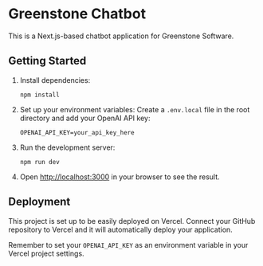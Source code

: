 # Greenstone Chatbot

This is a Next.js-based chatbot application for Greenstone Software.

## Getting Started

1. Install dependencies:
   ```
   npm install
   ```

2. Set up your environment variables:
   Create a `.env.local` file in the root directory and add your OpenAI API key:
   ```
   OPENAI_API_KEY=your_api_key_here
   ```

3. Run the development server:
   ```
   npm run dev
   ```

4. Open [http://localhost:3000](http://localhost:3000) in your browser to see the result.

## Deployment

This project is set up to be easily deployed on Vercel. Connect your GitHub repository to Vercel and it will automatically deploy your application.

Remember to set your `OPENAI_API_KEY` as an environment variable in your Vercel project settings.